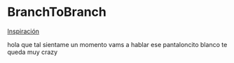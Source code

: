 # BranchToBranch

[Inspiración](https://github.com/surajondev/medusa-discord-integration)

hola que tal sientame un momento vams a hablar
ese pantaloncito blanco te queda muy crazy

